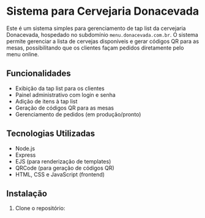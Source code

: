 # Sistema para Cervejaria Donacevada

Este é um sistema simples para gerenciamento de tap list da cervejaria Donacevada, hospedado no subdomínio `menu.donacevada.com.br`. O sistema permite gerenciar a lista de cervejas disponíveis e gerar códigos QR para as mesas, possibilitando que os clientes façam pedidos diretamente pelo menu online.

## Funcionalidades

- Exibição da tap list para os clientes
- Painel administrativo com login e senha
- Adição de itens à tap list
- Geração de códigos QR para as mesas
- Gerenciamento de pedidos (em produção/pronto)

## Tecnologias Utilizadas

- Node.js
- Express
- EJS (para renderização de templates)
- QRCode (para geração de códigos QR)
- HTML, CSS e JavaScript (frontend)

## Instalação

1. Clone o repositório: